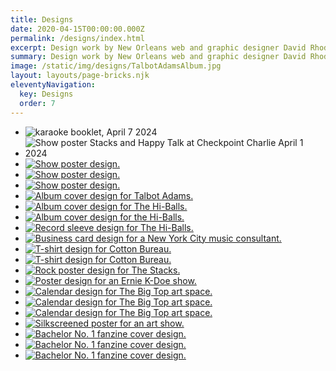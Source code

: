 ```yaml
---
title: Designs
date: 2020-04-15T00:00:00.000Z
permalink: /designs/index.html
excerpt: Design work by New Orleans web and graphic designer David Rhoden.
summary: Design work by New Orleans web and graphic designer David Rhoden.
image: /static/img/designs/TalbotAdamsAlbum.jpg
layout: layouts/page-bricks.njk
eleventyNavigation:
  key: Designs
  order: 7
---
```


- ![karaoke booklet, April 7 2024](/static/img/designs/karaoke-booklet-apr-7-2024.jpg "karaoke cartoon booklet")
- ![Show poster Stacks and Happy Talk at Checkpoint Charlie April 1 2024](/static/img/designs/Stacks-HTB-checkpoints-apr-14-2024.jpg "Stacks and Happy Talk at Checkpoint Charlie April 1 2024")
- [![Show poster design.](/static/img/designs/stacks-holy-diver-flyer-2-sq-jan-25-2024.png)](/static/img/designs/stacks-holy-diver-flyer-2-sq-jan-25-2024.png)
- [![Show poster design.](/static/img/designs/Sister-Street-Fest-2023-times.png)](/static/img/designs/Sister-Street-Fest-2023-times.png)
- [![Show poster design.](/static/img/designs/SisterStreetStage-Apr-17-2021.jpg)](/static/img/designs/SisterStreetStage-Apr-17-2021.jpg)
- [![Album cover design for Talbot Adams.](/static/img/designs/TalbotAdamsAlbum.jpg)](/static/img/designs/TalbotAdamsAlbum.jpg)
- [![Album cover design for The Hi-Balls.](/static/img/designs/tubecover.jpg)](/static/img/designs/tubecover.jpg)
- [![Album cover design for the Hi-Balls.](/static/img/designs/coverclr.jpg)](/static/img/designs/coverclr.jpg)
- [![Record sleeve design for The Hi-Balls.](/static/img/designs/record.gif)](/static/img/designs/record.gif)
- [![Business card design for a New York City music consultant.](/static/img/designs/rick-goetz-card.jpg)](/static/img/designs/rick-goetz-card.jpg)
- [![T-shirt design for Cotton Bureau.](/static/img/designs/redwomens.jpg)](/static/img/designs/redwomens.jpg)
- [![T-shirt design for Cotton Bureau.](/static/img/designs/Bottle-CapTeeTurquoise.jpg)](/static/img/designs/Bottle-CapTeeTurquoise.jpg)
- [![Rock poster design for The Stacks.](/static/img/rock/stacks/stacks-flyer-sutures-oct-8-2004.jpg)](/static/img/rock/stacks/stacks-flyer-sutures-oct-8-2004.jpg)
- [![Poster design for an Ernie K-Doe show.](/static/img/designs/KDOE2CSL.gif)](/static/img/designs/KDOE2CSL.gif)
- [![Calendar design for The Big Top art space.](/static/img/designs/3rcp-ad-aug-2-2007.jpg)](/static/img/designs/3rcp-ad-aug-2-2007.jpg)
- [![Calendar design for The Big Top art space.](/static/img/designs/3rcp-ad-2nd-aug-8-2005.png)](/static/img/designs/3rcp-ad-2nd-aug-8-2005.png)
- [![Calendar design for The Big Top art space.](/static/img/designs/3rcp-ad-may-1-2008.jpg)](/static/img/designs/3rcp-ad-may-1-2008.jpg)
- [![Silkscreened poster for an art show.](/static/img/designs/offwhite-linen-night-aug-7-2004.jpg)](/static/img/designs/offwhite-linen-night-aug-7-2004.jpg)
- [![Bachelor No. 1 fanzine cover design.](/static/img/designs/bachelor-no1-no1.jpg)](/static/img/designs/bachelor-no1-no1.jpg)
- [![Bachelor No. 1 fanzine cover design.](/static/img/designs/bachelor-no1-no2.jpg)](/static/img/designs/bachelor-no1-no2.jpg)
- [![Bachelor No. 1 fanzine cover design.](/static/img/designs/bachelor-no1-no3.jpg)](/static/img/designs/bachelor-no1-no3.jpg)
